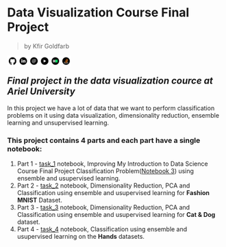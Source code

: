 # Data Visualization Course Final Project
> by Kfir Goldfarb

<a href="https://github.com/kggold4">
<img src="images/b-01.png" width="25px" height="25px" align="left"></a>
<a href="https://www.linkedin.com/in/kfir-goldfarb/">
<img src="images/b-02.png"  width="25px" height="25px" align="left"></a>
<a href="mailto:kfir.goldfarb@msmail.ariel.ac.il">
<img src="images/b-03.png" width="25px" height="25px" align="left"></a>
<a href="https://www.youtube.com/channel/UCypEWlruyG_I5A48GqB5c6g">
<img src="images/b-04.png" width="25px" height="25px" align="left"></a>
<a href="https://www.hackerrank.com/kggold4?hr_r=1">
<img src="images/b-05.png" width="25px" height="25px" align="left"></a>
<a href="https://stackoverflow.com/users/14749277/kfir-goldfarb">
<img src="images/b-06.png" width="25px" height="25px" align="left"></a>

<br>

## <i>Final project in the data visualization cource at Ariel University</i>

In this project we have a lot of data that we want to perform classification problems on it using data visualization, dimensionality reduction, ensemble learning and unsupervised learning.

### This project contains 4 parts and each part have a single notebook:
1. Part 1 - [task_1](task_1.ipynb) notebook, Improving My Introduction to Data Science Course Final Project Classification Problem(<a href="https://github.com/kggold4/final-project-intro-data-science/blob/main/notebook3.ipynb">Notebook 3</a>) using ensemble and usupervised learning.
1. Part 2 - [task_2](task_2.ipynb) notebook, Dimensionality Reduction, PCA and Classification using ensemble and usupervised learning for <b>Fashion MNIST</b> Dataset.
1. Part 3 - [task_3](task_3.ipynb) notebook, Dimensionality Reduction, PCA and Classification using ensemble and usupervised learning for <b>Cat & Dog</b> dataset.
1. Part 4 - [task_4](task_4.ipynb) notebook, Classification using ensemble and usupervised learning on the <b>Hands</b> datasets.
